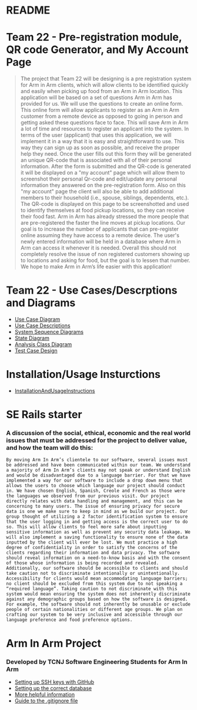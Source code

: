 # README


# Team 22 - Pre-registration module, QR code Generator, and My Account Page 

>  The project that Team 22 will be designing is a pre registration system for Arm in Arm clients, which will allow clients to be identified quickly and easily when picking up food from an Arm in Arm location. This application will be based on a set of questions Arm in Arm has provided for us. We will use the questions to create an online form. This online form will allow applicants to register as an Arm in Arm customer from a remote device as opposed to going in person and getting asked these questions face to face. This will save Arm in Arm a lot of time and resources to register an applicant into the system. In terms of the user (applicant) that uses this application, we will implement it in a way that it is easy and straightforward to use. This way they can sign up as soon as possible, and receive the proper help they need. Once the user fills out this form they will be generated an unique QR-code that is associated with all of their personal information. After the form is submitted and the QR-code is generated it will be displayed on a "my account" page which will allow them to screenshot their personal Qr-code and edit/update any personal information they answered on the pre-registration form. Also on this "my account" page the client will also be able to add additional members to their household (i.e., spouse, siblings, dependents, etc.). The QR-code is displayed on this page to be screenshotted and used to identify themselves at food pickup locations, so they can receive their food fast. Arm in Arm has already stressed the more people that are pre-registered the faster the line moves at pickup locations. Our goal is to increase the number of applicants that can pre-register online assuming they have access to a remote device. The user's newly entered information will be held in a database where Arm in Arm can access it whenever it is needed. Overall this should not completely resolve the issue of non registered customers showing up to locations and asking for food, but the goal is to lessen that number. We hope to make Arm in Arm’s life easier with this application!

# Team 22 - Use Cases/Descrptions and Diagrams 
-    [Use Case Diagram](https://github.com/TCNJ-SE/ArmInArm-F23/blob/collab22-prototype3-Mike/docs/Team%2022%20-%20Use%20Case%20Diagram.jpg)
-    [Use Case Descriptions](https://github.com/TCNJ-SE/ArmInArm-F23/blob/collab22-prototype3-Mike/docs/Team%2022%20-%20Use%20Case%20Descriptions.pdf)
-    [System Sequence Diagrams](https://github.com/TCNJ-SE/ArmInArm-F23/blob/collab22-prototype3-Mike/docs/Team%2022%20-%20System%20Sequence%20Diagrams.pdf)
-    [State Diagram](https://github.com/TCNJ-SE/ArmInArm-F23/blob/collab22-prototype3-Mike/docs/Team%2022%20-%20State%20Diagram.jpg)
-    [Analysis Class Diagram]()
-    [Test Case Design](https://github.com/TCNJ-SE/ArmInArm-F23/blob/collab22-prototype3-Mike/docs/Team%2022%20-%20Test%20Case%20Design%20.jpg)

# Installation/Usage Insturctions 
- [InstallationAndUsageInstructions](https://github.com/TCNJ-SE/ArmInArm-F23/blob/collab22-prototype3-Mike/InstallationAndUsageInstructions.md)

   
# SE Rails starter
### A discussion of the social, ethical, economic and the real world issues that must be addressed for the project to deliver value, and how the team will do this:
    By moving Arm In Arm’s clientele to our software, several issues must be addressed and have been communicated within our team. We understand a majority of Arm In Arm’s clients may not speak or understand English and would be disadvantaged due to a language barrier. For that we have implemented a way for our software to include a drop down menu that allows the users to choose which language our project should conduct in. We have chosen English, Spanish, Creole and French as those were the languages we observed from our previous visit. Our project directly relates with data handling and management, and this can be concerning to many users. The issue of ensuring privacy for secure data is one we make sure to keep in mind as we build our project. Our group thought of utilizing a 2 factor identification system to ensure that the user logging in and getting access is the correct user to do so. This will allow clients to feel more safe about inputting sensitive information as well as prevent any security data leakage. We will also implement a saving functionality to ensure none of the data inputted by the client will ever be lost. We must practice a high degree of confidentiality in order to satisfy the concerns of the clients regarding their information and data privacy. The software should reveal information on a need-to-know basis and with the consent of those whose information is being recorded and revealed. Additionally, our software should be accessible to clients and should take caution not to discriminate intentionally or unintentionally. Accessibility for clients would mean accommodating language barriers; no client should be excluded from this system due to not speaking a “required language”. Taking caution to not discriminate with this system would mean ensuring the system does not inherently discriminate against any demographic groups based on how the software is designed. For example, the software should not inherently be unusable or exclude people of certain nationalities or different age groups. We plan on crafting our system to be very inclusive and accessible through our language preference and food preference options.

# Arm In Arm Project

### Developed by TCNJ Software Engineering Students for Arm In Arm
  * [Setting up SSH keys with GitHub](docs/Setting_up_SSH_keys_GitHub.md)
  * [Setting up the correct database](docs/SQLite3_to_Postgres_on_Rails.md)
* [More helpful information](docs/More_helpful_info.md)
* [Guide to the .gitignore file](docs/.gitignore_Guide.md)
